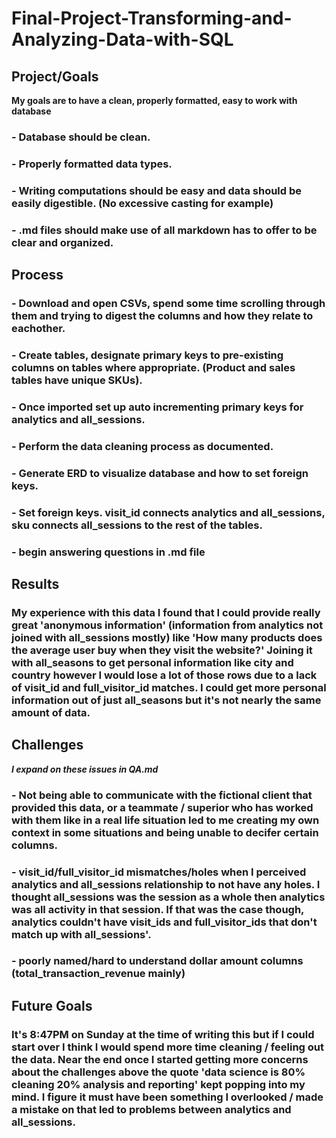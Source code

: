 # Final-Project-Transforming-and-Analyzing-Data-with-SQL

## Project/Goals
**My goals are to have a clean, properly formatted, easy to work with database**
### - Database should be clean.
### - Properly formatted data types.
### - Writing computations should be easy and data should be easily digestible. (No excessive casting for example)
### - .md files should make use of all markdown has to offer to be clear and organized.

## Process
### - Download and open CSVs, spend some time scrolling through them and trying to digest the columns and how they relate to eachother.
### - Create tables, designate primary keys to pre-existing columns on tables where appropriate. (Product and sales tables have unique SKUs).
### - Once imported set up auto incrementing primary keys for analytics and all_sessions.
### - Perform the data cleaning process as documented.
### - Generate ERD to visualize database and how to set foreign keys.
### - Set foreign keys. visit_id connects analytics and all_sessions, sku connects all_sessions to the rest of the tables.
### - begin answering questions in .md file

## Results
### My experience with this data I found that I could provide really great 'anonymous information' (information from analytics not joined with all_sessions mostly) like 'How many products does the average user buy when they visit the website?' Joining it with all_seasons to get personal information like city and country however I would lose a lot of those rows due to a lack of visit_id and full_visitor_id matches. I could get more personal information out of just all_seasons but it's not nearly the same amount of data.

## Challenges 
***I expand on these issues in QA.md***
### - Not being able to communicate with the fictional client that provided this data, or a teammate / superior who has worked with them like in a real life situation led to me creating my own context in some situations and being unable to decifer certain columns.
### - visit_id/full_visitor_id mismatches/holes when I perceived analytics and all_sessions relationship to not have any holes. I thought all_sessions was the session as a whole then analytics was all activity in that session. If that was the case though, analytics couldn't have visit_ids and full_visitor_ids that don't match up with all_sessions'.
### - poorly named/hard to understand dollar amount columns (total_transaction_revenue mainly)

## Future Goals
### It's 8:47PM on Sunday at the time of writing this but if I could start over I think I would spend more time cleaning / feeling out the data. Near the end once I started getting more concerns about the challenges above the quote 'data science is 80% cleaning 20% analysis and reporting' kept popping into my mind. I figure it must have been something I overlooked / made a mistake on that led to problems between analytics and all_sessions.
